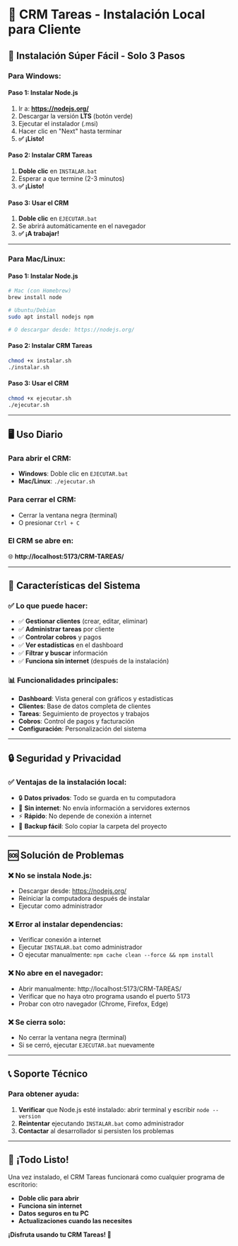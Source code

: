 # 🏢 CRM Tareas - Instalación Local para Cliente

## 🎯 **Instalación Súper Fácil - Solo 3 Pasos**

### **Para Windows:**

#### **Paso 1: Instalar Node.js**
1. Ir a: **https://nodejs.org/**
2. Descargar la versión **LTS** (botón verde)
3. Ejecutar el instalador (.msi)
4. Hacer clic en "Next" hasta terminar
5. **✅ ¡Listo!**

#### **Paso 2: Instalar CRM Tareas**
1. **Doble clic** en `INSTALAR.bat`
2. Esperar a que termine (2-3 minutos)
3. **✅ ¡Listo!**

#### **Paso 3: Usar el CRM**
1. **Doble clic** en `EJECUTAR.bat`
2. Se abrirá automáticamente en el navegador
3. **✅ ¡A trabajar!**

---

### **Para Mac/Linux:**

#### **Paso 1: Instalar Node.js**
```bash
# Mac (con Homebrew)
brew install node

# Ubuntu/Debian
sudo apt install nodejs npm

# O descargar desde: https://nodejs.org/
```

#### **Paso 2: Instalar CRM Tareas**
```bash
chmod +x instalar.sh
./instalar.sh
```

#### **Paso 3: Usar el CRM**
```bash
chmod +x ejecutar.sh
./ejecutar.sh
```

---

## 🖥️ **Uso Diario**

### **Para abrir el CRM:**
- **Windows**: Doble clic en `EJECUTAR.bat`
- **Mac/Linux**: `./ejecutar.sh`

### **Para cerrar el CRM:**
- Cerrar la ventana negra (terminal)
- O presionar `Ctrl + C`

### **El CRM se abre en:**
🌐 **http://localhost:5173/CRM-TAREAS/**

---

## 📱 **Características del Sistema**

### **✅ Lo que puede hacer:**
- ✅ **Gestionar clientes** (crear, editar, eliminar)
- ✅ **Administrar tareas** por cliente
- ✅ **Controlar cobros** y pagos
- ✅ **Ver estadísticas** en el dashboard
- ✅ **Filtrar y buscar** información
- ✅ **Funciona sin internet** (después de la instalación)

### **📊 Funcionalidades principales:**
- **Dashboard**: Vista general con gráficos y estadísticas
- **Clientes**: Base de datos completa de clientes
- **Tareas**: Seguimiento de proyectos y trabajos
- **Cobros**: Control de pagos y facturación
- **Configuración**: Personalización del sistema

---

## 🔒 **Seguridad y Privacidad**

### **✅ Ventajas de la instalación local:**
- 🔒 **Datos privados**: Todo se guarda en tu computadora
- 🚫 **Sin internet**: No envía información a servidores externos
- ⚡ **Rápido**: No depende de conexión a internet
- 💾 **Backup fácil**: Solo copiar la carpeta del proyecto

---

## 🆘 **Solución de Problemas**

### **❌ No se instala Node.js:**
- Descargar desde: https://nodejs.org/
- Reiniciar la computadora después de instalar
- Ejecutar como administrador

### **❌ Error al instalar dependencias:**
- Verificar conexión a internet
- Ejecutar `INSTALAR.bat` como administrador
- O ejecutar manualmente: `npm cache clean --force && npm install`

### **❌ No abre en el navegador:**
- Abrir manualmente: http://localhost:5173/CRM-TAREAS/
- Verificar que no haya otro programa usando el puerto 5173
- Probar con otro navegador (Chrome, Firefox, Edge)

### **❌ Se cierra solo:**
- No cerrar la ventana negra (terminal)
- Si se cerró, ejecutar `EJECUTAR.bat` nuevamente

---

## 📞 **Soporte Técnico**

### **Para obtener ayuda:**
1. **Verificar** que Node.js esté instalado: abrir terminal y escribir `node --version`
2. **Reintentar** ejecutando `INSTALAR.bat` como administrador
3. **Contactar** al desarrollador si persisten los problemas

---

## 🎉 **¡Todo Listo!**

Una vez instalado, el CRM Tareas funcionará como cualquier programa de escritorio:
- **Doble clic para abrir**
- **Funciona sin internet**
- **Datos seguros en tu PC**
- **Actualizaciones cuando las necesites**

**¡Disfruta usando tu CRM Tareas! 🚀**
